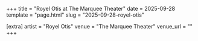 +++
title = "Royel Otis at The Marquee Theater"
date = 2025-09-28
template = "page.html"
slug = "2025-09-28-royel-otis"

[extra]
artist = "Royel Otis"
venue = "The Marquee Theater"
venue_url = ""
+++
